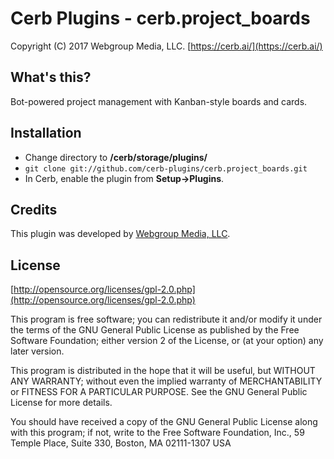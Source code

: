 Cerb Plugins - cerb.project_boards
===========================================
Copyright (C) 2017 Webgroup Media, LLC.
[https://cerb.ai/](https://cerb.ai/)

What's this?
------------
Bot-powered project management with Kanban-style boards and cards.

Installation
------------
* Change directory to **/cerb/storage/plugins/**
* `git clone git://github.com/cerb-plugins/cerb.project_boards.git`
* In Cerb, enable the plugin from **Setup->Plugins**.

Credits
-------
This plugin was developed by [Webgroup Media, LLC](https://cerb.ai/).

License
-------

[http://opensource.org/licenses/gpl-2.0.php](http://opensource.org/licenses/gpl-2.0.php)  

This program is free software; you can redistribute it and/or modify it under the terms of the GNU General Public License as published by the Free Software Foundation; either version 2 of the License, or (at your option) any later version.

This program is distributed in the hope that it will be useful, but WITHOUT ANY WARRANTY; without even the implied warranty of MERCHANTABILITY or FITNESS FOR A PARTICULAR PURPOSE. See the GNU General Public License for more details.

You should have received a copy of the GNU General Public License along with this program; if not, write to the Free Software Foundation, Inc., 59 Temple Place, Suite 330, Boston, MA 02111-1307 USA
